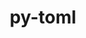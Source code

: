 ---
title: "py-toml"
layout: cache
categories: [package, develop]
meta: {"compilers": ["apple-clang@=15.0.0", "cce@=18.0.0", "gcc@=10.2.1", "gcc@=10.5.0", "gcc@=11.4.0", "gcc@=13.3.0", "gcc@=7.5.0", "gcc@=9.4.0", "oneapi@=2024.2.1"], "num_specs": 31, "num_specs_by_stack": {"developer-tools": 4, "developer-tools-aarch64-linux-gnu": 4, "developer-tools-darwin": 1, "developer-tools-manylinux2014": 1, "developer-tools-x86_64_v3-linux-gnu": 4, "e4s": 5, "e4s-cray-rhel": 5, "e4s-neoverse_v1": 2, "e4s-oneapi": 4, "e4s-power": 1, "root": 31}, "oss": ["centos7", "rhel8", "ubuntu18.04", "ubuntu20.04", "ubuntu22.04", "ventura"], "platforms": ["darwin", "linux"], "stacks": ["developer-tools", "developer-tools-aarch64-linux-gnu", "developer-tools-darwin", "developer-tools-manylinux2014", "developer-tools-x86_64_v3-linux-gnu", "e4s", "e4s-cray-rhel", "e4s-neoverse_v1", "e4s-oneapi", "e4s-power", "root"], "targets": ["aarch64", "neoverse_v1", "ppc64le", "x86_64_v3"], "versions": ["0.10.2"]}
spec_details: [{"compiler": "gcc@=7.5.0", "hash": "2iroq6lwu4zhnk66rg5sxvisxe7ll253", "os": "ubuntu18.04", "platform": "linux", "size": "-", "stacks": ["developer-tools", "root"], "tarball": "https://binaries.spack.io/develop/build_cache/linux-ubuntu18.04-x86_64_v3/gcc-7.5.0/py-toml-0.10.2/linux-ubuntu18.04-x86_64_v3-gcc-7.5.0-py-toml-0.10.2-2iroq6lwu4zhnk66rg5sxvisxe7ll253.spack", "target": "x86_64_v3", "variants": ["build_system=python_pip"], "versions": ["0.10.2"]}, {"compiler": "gcc@=11.4.0", "hash": "4os6lktiqb5nfvco2r3bnbpfodztq2im", "os": "ubuntu22.04", "platform": "linux", "size": "-", "stacks": ["e4s", "root"], "tarball": "https://binaries.spack.io/develop/build_cache/linux-ubuntu22.04-x86_64_v3/gcc-11.4.0/py-toml-0.10.2/linux-ubuntu22.04-x86_64_v3-gcc-11.4.0-py-toml-0.10.2-4os6lktiqb5nfvco2r3bnbpfodztq2im.spack", "target": "x86_64_v3", "variants": ["build_system=python_pip"], "versions": ["0.10.2"]}, {"compiler": "gcc@=11.4.0", "hash": "55bzvt53ibqlox3itdrppoxfnrnds4cw", "os": "ubuntu22.04", "platform": "linux", "size": "-", "stacks": ["e4s-neoverse_v1", "root"], "tarball": "https://binaries.spack.io/develop/build_cache/linux-ubuntu22.04-neoverse_v1/gcc-11.4.0/py-toml-0.10.2/linux-ubuntu22.04-neoverse_v1-gcc-11.4.0-py-toml-0.10.2-55bzvt53ibqlox3itdrppoxfnrnds4cw.spack", "target": "neoverse_v1", "variants": ["build_system=python_pip"], "versions": ["0.10.2"]}, {"compiler": "cce@=18.0.0", "hash": "56weigitmzoinhgxzssa2hp4ny77hkvs", "os": "rhel8", "platform": "linux", "size": "-", "stacks": ["e4s-cray-rhel", "root"], "tarball": "https://binaries.spack.io/develop/build_cache/linux-rhel8-x86_64_v3/cce-18.0.0/py-toml-0.10.2/linux-rhel8-x86_64_v3-cce-18.0.0-py-toml-0.10.2-56weigitmzoinhgxzssa2hp4ny77hkvs.spack", "target": "x86_64_v3", "variants": ["build_system=python_pip"], "versions": ["0.10.2"]}, {"compiler": "gcc@=7.5.0", "hash": "5f6ljdhzu2nljvcignz3ywpzmmrl5e4s", "os": "ubuntu18.04", "platform": "linux", "size": "-", "stacks": ["developer-tools", "root"], "tarball": "https://binaries.spack.io/develop/build_cache/linux-ubuntu18.04-x86_64_v3/gcc-7.5.0/py-toml-0.10.2/linux-ubuntu18.04-x86_64_v3-gcc-7.5.0-py-toml-0.10.2-5f6ljdhzu2nljvcignz3ywpzmmrl5e4s.spack", "target": "x86_64_v3", "variants": ["build_system=python_pip"], "versions": ["0.10.2"]}, {"compiler": "gcc@=13.3.0", "hash": "6b5t3bgt42wu65xqii7pw26vhteyncly", "os": "rhel8", "platform": "linux", "size": "-", "stacks": ["developer-tools-aarch64-linux-gnu", "root"], "tarball": "https://binaries.spack.io/develop/build_cache/linux-rhel8-aarch64/gcc-13.3.0/py-toml-0.10.2/linux-rhel8-aarch64-gcc-13.3.0-py-toml-0.10.2-6b5t3bgt42wu65xqii7pw26vhteyncly.spack", "target": "aarch64", "variants": ["build_system=python_pip"], "versions": ["0.10.2"]}, {"compiler": "apple-clang@=15.0.0", "hash": "7ammel5v72uv2kf32bm7l3ghekfcqbjb", "os": "ventura", "platform": "darwin", "size": "-", "stacks": ["developer-tools-darwin", "root"], "tarball": "https://binaries.spack.io/develop/build_cache/darwin-ventura-aarch64/apple-clang-15.0.0/py-toml-0.10.2/darwin-ventura-aarch64-apple-clang-15.0.0-py-toml-0.10.2-7ammel5v72uv2kf32bm7l3ghekfcqbjb.spack", "target": "aarch64", "variants": ["build_system=python_pip"], "versions": ["0.10.2"]}, {"compiler": "gcc@=7.5.0", "hash": "aoqckg3cs2m37obqww2v6pf7zimvlbbk", "os": "ubuntu18.04", "platform": "linux", "size": "-", "stacks": ["developer-tools", "root"], "tarball": "https://binaries.spack.io/develop/build_cache/linux-ubuntu18.04-x86_64_v3/gcc-7.5.0/py-toml-0.10.2/linux-ubuntu18.04-x86_64_v3-gcc-7.5.0-py-toml-0.10.2-aoqckg3cs2m37obqww2v6pf7zimvlbbk.spack", "target": "x86_64_v3", "variants": ["build_system=python_pip"], "versions": ["0.10.2"]}, {"compiler": "gcc@=7.5.0", "hash": "bt4idqn6kir5vfyzomurkv6w5i64rv3r", "os": "ubuntu18.04", "platform": "linux", "size": "-", "stacks": ["developer-tools", "root"], "tarball": "https://binaries.spack.io/develop/build_cache/linux-ubuntu18.04-x86_64_v3/gcc-7.5.0/py-toml-0.10.2/linux-ubuntu18.04-x86_64_v3-gcc-7.5.0-py-toml-0.10.2-bt4idqn6kir5vfyzomurkv6w5i64rv3r.spack", "target": "x86_64_v3", "variants": ["build_system=python_pip"], "versions": ["0.10.2"]}, {"compiler": "gcc@=11.4.0", "hash": "dawwkp4gw3vpgzc3xsitsqtgfwwsinlw", "os": "ubuntu22.04", "platform": "linux", "size": "-", "stacks": ["e4s", "root"], "tarball": "https://binaries.spack.io/develop/build_cache/linux-ubuntu22.04-x86_64_v3/gcc-11.4.0/py-toml-0.10.2/linux-ubuntu22.04-x86_64_v3-gcc-11.4.0-py-toml-0.10.2-dawwkp4gw3vpgzc3xsitsqtgfwwsinlw.spack", "target": "x86_64_v3", "variants": ["build_system=python_pip"], "versions": ["0.10.2"]}, {"compiler": "gcc@=11.4.0", "hash": "euctrnofvt5f3knisigmxv6sbz6mpgck", "os": "ubuntu22.04", "platform": "linux", "size": "-", "stacks": ["e4s-neoverse_v1", "root"], "tarball": "https://binaries.spack.io/develop/build_cache/linux-ubuntu22.04-neoverse_v1/gcc-11.4.0/py-toml-0.10.2/linux-ubuntu22.04-neoverse_v1-gcc-11.4.0-py-toml-0.10.2-euctrnofvt5f3knisigmxv6sbz6mpgck.spack", "target": "neoverse_v1", "variants": ["build_system=python_pip"], "versions": ["0.10.2"]}, {"compiler": "cce@=18.0.0", "hash": "gqarig6cv6gbsok3pckqp2oheuxcyjlz", "os": "rhel8", "platform": "linux", "size": "-", "stacks": ["e4s-cray-rhel", "root"], "tarball": "https://binaries.spack.io/develop/build_cache/linux-rhel8-x86_64_v3/cce-18.0.0/py-toml-0.10.2/linux-rhel8-x86_64_v3-cce-18.0.0-py-toml-0.10.2-gqarig6cv6gbsok3pckqp2oheuxcyjlz.spack", "target": "x86_64_v3", "variants": ["build_system=python_pip"], "versions": ["0.10.2"]}, {"compiler": "cce@=18.0.0", "hash": "gue46piihl3o65gvenlltlbnsd57pbfe", "os": "rhel8", "platform": "linux", "size": "-", "stacks": ["e4s-cray-rhel", "root"], "tarball": "https://binaries.spack.io/develop/build_cache/linux-rhel8-x86_64_v3/cce-18.0.0/py-toml-0.10.2/linux-rhel8-x86_64_v3-cce-18.0.0-py-toml-0.10.2-gue46piihl3o65gvenlltlbnsd57pbfe.spack", "target": "x86_64_v3", "variants": ["build_system=python_pip"], "versions": ["0.10.2"]}, {"compiler": "gcc@=10.2.1", "hash": "h2aouw2yh4ju6o2oaf4b76mt3e3jely2", "os": "centos7", "platform": "linux", "size": "-", "stacks": ["developer-tools-manylinux2014", "root"], "tarball": "https://binaries.spack.io/develop/build_cache/linux-centos7-x86_64_v3/gcc-10.2.1/py-toml-0.10.2/linux-centos7-x86_64_v3-gcc-10.2.1-py-toml-0.10.2-h2aouw2yh4ju6o2oaf4b76mt3e3jely2.spack", "target": "x86_64_v3", "variants": ["build_system=python_pip"], "versions": ["0.10.2"]}, {"compiler": "gcc@=11.4.0", "hash": "isyu7hhgei3qzh3zmsd7gy6xv6d6vrre", "os": "ubuntu22.04", "platform": "linux", "size": "-", "stacks": ["e4s", "root"], "tarball": "https://binaries.spack.io/develop/build_cache/linux-ubuntu22.04-x86_64_v3/gcc-11.4.0/py-toml-0.10.2/linux-ubuntu22.04-x86_64_v3-gcc-11.4.0-py-toml-0.10.2-isyu7hhgei3qzh3zmsd7gy6xv6d6vrre.spack", "target": "x86_64_v3", "variants": ["build_system=python_pip"], "versions": ["0.10.2"]}, {"compiler": "gcc@=10.5.0", "hash": "k6eroc2mqpm6zrjqbonuihcaktfrbc3x", "os": "centos7", "platform": "linux", "size": "-", "stacks": ["developer-tools-x86_64_v3-linux-gnu", "root"], "tarball": "https://binaries.spack.io/develop/build_cache/linux-centos7-x86_64_v3/gcc-10.5.0/py-toml-0.10.2/linux-centos7-x86_64_v3-gcc-10.5.0-py-toml-0.10.2-k6eroc2mqpm6zrjqbonuihcaktfrbc3x.spack", "target": "x86_64_v3", "variants": ["build_system=python_pip"], "versions": ["0.10.2"]}, {"compiler": "gcc@=9.4.0", "hash": "lztt4cfkujhg2tjqcxsadv7jgpxbjrv5", "os": "ubuntu20.04", "platform": "linux", "size": "-", "stacks": ["e4s-power", "root"], "tarball": "https://binaries.spack.io/develop/build_cache/linux-ubuntu20.04-ppc64le/gcc-9.4.0/py-toml-0.10.2/linux-ubuntu20.04-ppc64le-gcc-9.4.0-py-toml-0.10.2-lztt4cfkujhg2tjqcxsadv7jgpxbjrv5.spack", "target": "ppc64le", "variants": ["build_system=python_pip"], "versions": ["0.10.2"]}, {"compiler": "gcc@=10.5.0", "hash": "m2c7po5xqq6xbqlus32rcivmahac7wju", "os": "centos7", "platform": "linux", "size": "-", "stacks": ["developer-tools-x86_64_v3-linux-gnu", "root"], "tarball": "https://binaries.spack.io/develop/build_cache/linux-centos7-x86_64_v3/gcc-10.5.0/py-toml-0.10.2/linux-centos7-x86_64_v3-gcc-10.5.0-py-toml-0.10.2-m2c7po5xqq6xbqlus32rcivmahac7wju.spack", "target": "x86_64_v3", "variants": ["build_system=python_pip"], "versions": ["0.10.2"]}, {"compiler": "gcc@=13.3.0", "hash": "mb43yknh6zfbqu4aiksa2ete4fm7ilfi", "os": "rhel8", "platform": "linux", "size": "-", "stacks": ["developer-tools-aarch64-linux-gnu", "root"], "tarball": "https://binaries.spack.io/develop/build_cache/linux-rhel8-aarch64/gcc-13.3.0/py-toml-0.10.2/linux-rhel8-aarch64-gcc-13.3.0-py-toml-0.10.2-mb43yknh6zfbqu4aiksa2ete4fm7ilfi.spack", "target": "aarch64", "variants": ["build_system=python_pip"], "versions": ["0.10.2"]}, {"compiler": "cce@=18.0.0", "hash": "nx7c7atrunbgry7b453seot6jnad2sgf", "os": "rhel8", "platform": "linux", "size": "-", "stacks": ["e4s-cray-rhel", "root"], "tarball": "https://binaries.spack.io/develop/build_cache/linux-rhel8-x86_64_v3/cce-18.0.0/py-toml-0.10.2/linux-rhel8-x86_64_v3-cce-18.0.0-py-toml-0.10.2-nx7c7atrunbgry7b453seot6jnad2sgf.spack", "target": "x86_64_v3", "variants": ["build_system=python_pip"], "versions": ["0.10.2"]}, {"compiler": "gcc@=13.3.0", "hash": "nxvtoqhwe36lkmal4jwzvrs6nppkpgcq", "os": "rhel8", "platform": "linux", "size": "-", "stacks": ["developer-tools-aarch64-linux-gnu", "root"], "tarball": "https://binaries.spack.io/develop/build_cache/linux-rhel8-aarch64/gcc-13.3.0/py-toml-0.10.2/linux-rhel8-aarch64-gcc-13.3.0-py-toml-0.10.2-nxvtoqhwe36lkmal4jwzvrs6nppkpgcq.spack", "target": "aarch64", "variants": ["build_system=python_pip"], "versions": ["0.10.2"]}, {"compiler": "gcc@=10.5.0", "hash": "p6s6oszcnwd6xwqlb44rpgail2l3wglz", "os": "centos7", "platform": "linux", "size": "-", "stacks": ["developer-tools-x86_64_v3-linux-gnu", "root"], "tarball": "https://binaries.spack.io/develop/build_cache/linux-centos7-x86_64_v3/gcc-10.5.0/py-toml-0.10.2/linux-centos7-x86_64_v3-gcc-10.5.0-py-toml-0.10.2-p6s6oszcnwd6xwqlb44rpgail2l3wglz.spack", "target": "x86_64_v3", "variants": ["build_system=python_pip"], "versions": ["0.10.2"]}, {"compiler": "gcc@=10.5.0", "hash": "prq3s45co5naddsuujorknjpzzaprr2o", "os": "centos7", "platform": "linux", "size": "-", "stacks": ["developer-tools-x86_64_v3-linux-gnu", "root"], "tarball": "https://binaries.spack.io/develop/build_cache/linux-centos7-x86_64_v3/gcc-10.5.0/py-toml-0.10.2/linux-centos7-x86_64_v3-gcc-10.5.0-py-toml-0.10.2-prq3s45co5naddsuujorknjpzzaprr2o.spack", "target": "x86_64_v3", "variants": ["build_system=python_pip"], "versions": ["0.10.2"]}, {"compiler": "oneapi@=2024.2.1", "hash": "qj53n45otnmibgpj2djutnlwtb3nmo62", "os": "ubuntu22.04", "platform": "linux", "size": "-", "stacks": ["e4s-oneapi", "root"], "tarball": "https://binaries.spack.io/develop/build_cache/linux-ubuntu22.04-x86_64_v3/oneapi-2024.2.1/py-toml-0.10.2/linux-ubuntu22.04-x86_64_v3-oneapi-2024.2.1-py-toml-0.10.2-qj53n45otnmibgpj2djutnlwtb3nmo62.spack", "target": "x86_64_v3", "variants": ["build_system=python_pip"], "versions": ["0.10.2"]}, {"compiler": "oneapi@=2024.2.1", "hash": "qwjlcuxekznifdtd2jtk4p47wpc33u5z", "os": "ubuntu22.04", "platform": "linux", "size": "-", "stacks": ["e4s-oneapi", "root"], "tarball": "https://binaries.spack.io/develop/build_cache/linux-ubuntu22.04-x86_64_v3/oneapi-2024.2.1/py-toml-0.10.2/linux-ubuntu22.04-x86_64_v3-oneapi-2024.2.1-py-toml-0.10.2-qwjlcuxekznifdtd2jtk4p47wpc33u5z.spack", "target": "x86_64_v3", "variants": ["build_system=python_pip"], "versions": ["0.10.2"]}, {"compiler": "gcc@=11.4.0", "hash": "sueqg5wvdlujmu2zeat7fn5pbkvkglvv", "os": "ubuntu22.04", "platform": "linux", "size": "-", "stacks": ["e4s", "root"], "tarball": "https://binaries.spack.io/develop/build_cache/linux-ubuntu22.04-x86_64_v3/gcc-11.4.0/py-toml-0.10.2/linux-ubuntu22.04-x86_64_v3-gcc-11.4.0-py-toml-0.10.2-sueqg5wvdlujmu2zeat7fn5pbkvkglvv.spack", "target": "x86_64_v3", "variants": ["build_system=python_pip"], "versions": ["0.10.2"]}, {"compiler": "cce@=18.0.0", "hash": "t74blevai3ldrac6jyc3rkdtebw54aen", "os": "rhel8", "platform": "linux", "size": "-", "stacks": ["e4s-cray-rhel", "root"], "tarball": "https://binaries.spack.io/develop/build_cache/linux-rhel8-x86_64_v3/cce-18.0.0/py-toml-0.10.2/linux-rhel8-x86_64_v3-cce-18.0.0-py-toml-0.10.2-t74blevai3ldrac6jyc3rkdtebw54aen.spack", "target": "x86_64_v3", "variants": ["build_system=python_pip"], "versions": ["0.10.2"]}, {"compiler": "oneapi@=2024.2.1", "hash": "tt66tc2z3e7bzhfrvuty2nrpeiw3ta6f", "os": "ubuntu22.04", "platform": "linux", "size": "-", "stacks": ["e4s-oneapi", "root"], "tarball": "https://binaries.spack.io/develop/build_cache/linux-ubuntu22.04-x86_64_v3/oneapi-2024.2.1/py-toml-0.10.2/linux-ubuntu22.04-x86_64_v3-oneapi-2024.2.1-py-toml-0.10.2-tt66tc2z3e7bzhfrvuty2nrpeiw3ta6f.spack", "target": "x86_64_v3", "variants": ["build_system=python_pip"], "versions": ["0.10.2"]}, {"compiler": "gcc@=13.3.0", "hash": "urp52l64tp723x4nvbqcks6tmi7fnszv", "os": "rhel8", "platform": "linux", "size": "-", "stacks": ["developer-tools-aarch64-linux-gnu", "root"], "tarball": "https://binaries.spack.io/develop/build_cache/linux-rhel8-aarch64/gcc-13.3.0/py-toml-0.10.2/linux-rhel8-aarch64-gcc-13.3.0-py-toml-0.10.2-urp52l64tp723x4nvbqcks6tmi7fnszv.spack", "target": "aarch64", "variants": ["build_system=python_pip"], "versions": ["0.10.2"]}, {"compiler": "gcc@=11.4.0", "hash": "whf2fm4th3uin6ruqo5spxfearls6nih", "os": "ubuntu22.04", "platform": "linux", "size": "-", "stacks": ["e4s", "root"], "tarball": "https://binaries.spack.io/develop/build_cache/linux-ubuntu22.04-x86_64_v3/gcc-11.4.0/py-toml-0.10.2/linux-ubuntu22.04-x86_64_v3-gcc-11.4.0-py-toml-0.10.2-whf2fm4th3uin6ruqo5spxfearls6nih.spack", "target": "x86_64_v3", "variants": ["build_system=python_pip"], "versions": ["0.10.2"]}, {"compiler": "oneapi@=2024.2.1", "hash": "znahpcopzxsywhmmnvjwtqxeddqdfpts", "os": "ubuntu22.04", "platform": "linux", "size": "-", "stacks": ["e4s-oneapi", "root"], "tarball": "https://binaries.spack.io/develop/build_cache/linux-ubuntu22.04-x86_64_v3/oneapi-2024.2.1/py-toml-0.10.2/linux-ubuntu22.04-x86_64_v3-oneapi-2024.2.1-py-toml-0.10.2-znahpcopzxsywhmmnvjwtqxeddqdfpts.spack", "target": "x86_64_v3", "variants": ["build_system=python_pip"], "versions": ["0.10.2"]}]
---